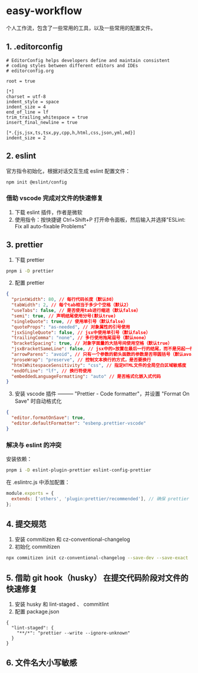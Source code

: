 # easy-workflow

个人工作流，包含了一些常用的工具，以及一些常用的配置文件。

## 1. .editorconfig

```
# EditorConfig helps developers define and maintain consistent
# coding styles between different editors and IDEs
# editorconfig.org

root = true

[*]
charset = utf-8
indent_style = space
indent_size = 4
end_of_line = lf
trim_trailing_whitespace = true
insert_final_newline = true

[*.{js,jsx,ts,tsx,py,cpp,h,html,css,json,yml,md}]
indent_size = 2
```

## 2. eslint

官方指令初始化，根据对话交互生成 eslint 配置文件：

```bash
npm init @eslint/config
```

### 借助 vscode 完成对文件的快速修复

1. 下载 eslint 插件，作者是微软
2. 使用指令：按快捷键 Ctrl+Shift+P 打开命令面板，然后输入并选择"ESLint: Fix all auto-fixable Problems"

## 3. prettier

1. 下载 prettier

```bash
pnpm i -D prettier
```

2. 配置 prettier

```json
{
  "printWidth": 80, // 每行代码长度（默认80）
  "tabWidth": 2, // 每个tab相当于多少个空格（默认2）
  "useTabs": false, // 是否使用tab进行缩进（默认false）
  "semi": true, // 声明结尾使用分号(默认true)
  "singleQuote": true, // 使用单引号（默认false）
  "quoteProps": "as-needed", // 对象属性的引号使用
  "jsxSingleQuote": false, // jsx中使用单引号（默认false）
  "trailingComma": "none", // 多行使用拖尾逗号（默认none）
  "bracketSpacing": true, // 对象字面量的大括号间使用空格（默认true）
  "jsxBracketSameLine": false, // jsx中的>放置在最后一行的结尾，而不是另起一行（默认false）
  "arrowParens": "avoid", // 只有一个参数的箭头函数的参数是否带圆括号（默认avoid）
  "proseWrap": "preserve", // 控制文本换行的方式，是否要换行
  "htmlWhitespaceSensitivity": "css", // 指定HTML文件的全局空白区域敏感度
  "endOfLine": "lf", // 换行符使用
  "embeddedLanguageFormatting": "auto" // 是否格式化嵌入式代码
}
```

3. 安装 vscode 插件 ——— "Prettier - Code formatter"，并设置 "Format On Save" 时自动格式化

```json
{
  "editor.formatOnSave": true,
  "editor.defaultFormatter": "esbenp.prettier-vscode"
}
```

### 解决与 eslint 的冲突

安装依赖：

```bash
pnpm i -D eslint-plugin-prettier eslint-config-prettier
```

在 .eslintrc.js 中添加配置：

```js
module.exports = {
  extends: ['others', 'plugin:prettier/recommended'], // 确保 prettier 在最后一个
};
```

## 4. 提交规范

1. 安装 commitizen 和 cz-conventional-changelog
2. 初始化 commitizen

```bash
npx commitizen init cz-conventional-changelog --save-dev --save-exact
```

## 5. 借助 git hook（husky） 在提交代码阶段对文件的快速修复

1. 安装 husky 和 lint-staged 、 commitlint
2. 配置 package.json

```
{
  "lint-staged": {
    "**/*": "prettier --write --ignore-unknown"
  }
}
```

## 6. 文件名大小写敏感
